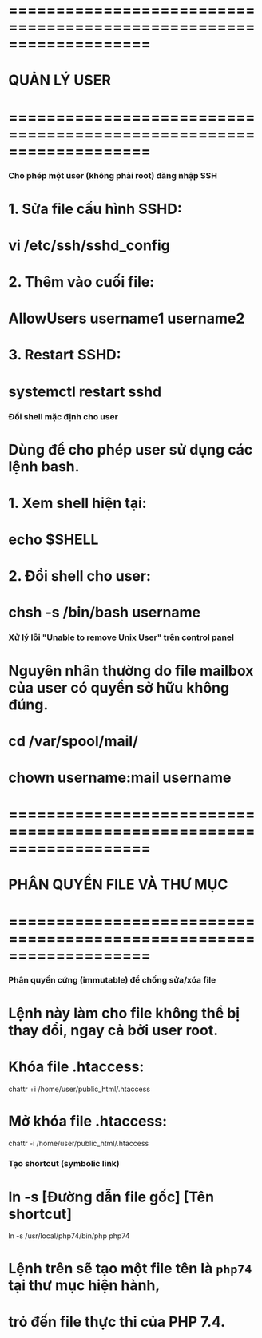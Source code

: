 # ===================================================================
# QUẢN LÝ USER
# ===================================================================

### Cho phép một user (không phải root) đăng nhập SSH
# 1. Sửa file cấu hình SSHD:
#    vi /etc/ssh/sshd_config
# 2. Thêm vào cuối file:
#    AllowUsers username1 username2
# 3. Restart SSHD:
#    systemctl restart sshd

### Đổi shell mặc định cho user
# Dùng để cho phép user sử dụng các lệnh bash.
# 1. Xem shell hiện tại:
#    echo $SHELL
# 2. Đổi shell cho user:
#    chsh -s /bin/bash username

### Xử lý lỗi "Unable to remove Unix User" trên control panel
# Nguyên nhân thường do file mailbox của user có quyền sở hữu không đúng.
# cd /var/spool/mail/
# chown username:mail username

# ===================================================================
# PHÂN QUYỀN FILE VÀ THƯ MỤC
# ===================================================================

### Phân quyền cứng (immutable) để chống sửa/xóa file
# Lệnh này làm cho file không thể bị thay đổi, ngay cả bởi user root.
#
# Khóa file .htaccess:
chattr +i /home/user/public_html/.htaccess

# Mở khóa file .htaccess:
chattr -i /home/user/public_html/.htaccess

### Tạo shortcut (symbolic link)
# ln -s [Đường dẫn file gốc] [Tên shortcut]
ln -s /usr/local/php74/bin/php php74
# Lệnh trên sẽ tạo một file tên là `php74` tại thư mục hiện hành,
# trỏ đến file thực thi của PHP 7.4.


